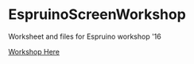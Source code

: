 # EspruinoScreenWorkshop

Worksheet and files for Espruino workshop '16

[Workshop Here](workshop.md)
